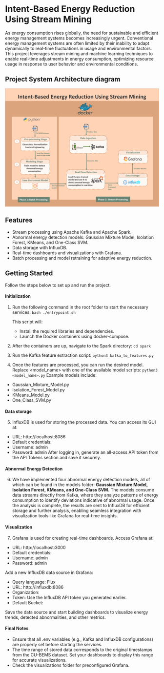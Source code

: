 # Intent-Based Energy Reduction Using Stream Mining

As energy consumption rises globally, the need for sustainable and efficient energy management systems becomes increasingly urgent. Conventional energy management systems are often limited by their inability to adapt dynamically to real-time fluctuations in usage and environmental factors. This project leverages stream mining and machine learning techniques to enable real-time adjustments in energy consumption, optimizing resource usage in response to user behavior and environmental conditions.

## Project System Architecture diagram

<img src="/SystemArchitecture.png" alt="System_Architecture" width="600">

## Features

- Stream processing using Apache Kafka and Apache Spark.
- Abnormal energy detection models: Gaussian Mixture Model, Isolation Forest, KMeans, and One-Class SVM.
- Data storage with InfluxDB.
- Real-time dashboards and visualizations with Grafana.
- Batch processing and model retraining for adaptive energy reduction.

## Getting Started

Follow the steps below to set up and run the project.

#### Initialization

1. Run the following command in the root folder to start the necessary services: ```bash ./entrypoint.sh ```  

    This script will:  
    - Install the required libraries and dependencies.  
    - Launch the Docker containers using docker-compose.  

2. After the containers are up, navigate to the Spark directory:  ``` cd spark ```
 
3. Run the Kafka feature extraction script: ``` python3 kafka_to_features.py ```
    
4. Once the features are processed, you can run the desired model. Replace <model_name> with one of the available model scripts:
   ``` python3 <model_name>.py ```
Example models include:  
  - Gaussian_Mixture_Model.py  
  - Isolation_Forest_Model.py  
  - KMeans_Model.py  
  - One_Class_SVM.py  

#### Data storage
5. InfluxDB is used for storing the processed data. You can access its GUI at:

  - URL: http://localhost:8086
  - Default credentials:
  - Username: admin
  - Password: admin
After logging in, generate an all-access API token from the API Tokens section and save it securely.

#### Abnormal Energy Detection
6. We have implemented four abnormal energy detection models, all of which can be found in the models folder: **Gaussian Mixture Model, Isolation Forest, KMeans, and One-Class SVM.** The models consume data streams directly from Kafka, where they analyze patterns of energy consumption to identify deviations indicative of abnormal usage. Once the analysis is complete, the results are sent to InfluxDB for efficient storage and further analysis, enabling seamless integration with visualization tools like Grafana for real-time insights.

#### Visualization
7. Grafana is used for creating real-time dashboards. Access Grafana at:

  - URL: http://localhost:3000  
  - Default credentials:  
  - Username: admin  
  - Password: admin  

Add a new InfluxDB data source in Grafana:

  - Query language: Flux
  - URL: http://influxdb:8086
  - Organization: 
  - Token: Use the InfluxDB API token you generated earlier.
  - Default Bucket:

Save the data source and start building dashboards to visualize energy trends, detected abnormalities, and other metrics.

#### Final Notes
- Ensure that all .env variables (e.g., Kafka and InfluxDB configurations) are properly set before starting the services.
- The time range of stored data corresponds to the original timestamps from the CU-BEMS dataset. Set your dashboards to display this range for accurate visualizations.
- Check the visualizations folder for preconfigured Grafana.
